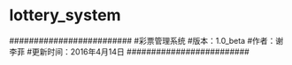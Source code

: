 # lottery_system

#########################
#彩票管理系统
#版本：1.0_beta
#作者：谢李菲
#更新时间：2016年4月14日
#########################
